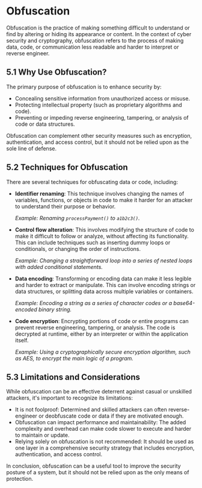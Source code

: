 # Obfuscation

Obfuscation is the practice of making something difficult to understand or find by altering or hiding its appearance or content. In the context of cyber security and cryptography, obfuscation refers to the process of making data, code, or communication less readable and harder to interpret or reverse engineer.

## 5.1 Why Use Obfuscation?

The primary purpose of obfuscation is to enhance security by:

- Concealing sensitive information from unauthorized access or misuse.
- Protecting intellectual property (such as proprietary algorithms and code).
- Preventing or impeding reverse engineering, tampering, or analysis of code or data structures.

Obfuscation can complement other security measures such as encryption, authentication, and access control, but it should not be relied upon as the sole line of defense.

## 5.2 Techniques for Obfuscation

There are several techniques for obfuscating data or code, including:

- **Identifier renaming**: This technique involves changing the names of variables, functions, or objects in code to make it harder for an attacker to understand their purpose or behavior.

  _Example: Renaming `processPayment()` to `a1b2c3()`._

- **Control flow alteration**: This involves modifying the structure of code to make it difficult to follow or analyze, without affecting its functionality. This can include techniques such as inserting dummy loops or conditionals, or changing the order of instructions.

  _Example: Changing a straightforward loop into a series of nested loops with added conditional statements._

- **Data encoding**: Transforming or encoding data can make it less legible and harder to extract or manipulate. This can involve encoding strings or data structures, or splitting data across multiple variables or containers.

  _Example: Encoding a string as a series of character codes or a base64-encoded binary string._

- **Code encryption**: Encrypting portions of code or entire programs can prevent reverse engineering, tampering, or analysis. The code is decrypted at runtime, either by an interpreter or within the application itself.

  _Example: Using a cryptographically secure encryption algorithm, such as AES, to encrypt the main logic of a program._

## 5.3 Limitations and Considerations

While obfuscation can be an effective deterrent against casual or unskilled attackers, it's important to recognize its limitations:

- It is not foolproof: Determined and skilled attackers can often reverse-engineer or deobfuscate code or data if they are motivated enough.
- Obfuscation can impact performance and maintainability: The added complexity and overhead can make code slower to execute and harder to maintain or update.
- Relying solely on obfuscation is not recommended: It should be used as one layer in a comprehensive security strategy that includes encryption, authentication, and access control.

In conclusion, obfuscation can be a useful tool to improve the security posture of a system, but it should not be relied upon as the only means of protection.
